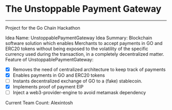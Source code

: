 # The Unstoppable Payment Gateway
---------------------------------

Project for the Go Chain Hackathon

Idea Name: UnstoppablePaymentGateway
Idea Summary:  Blockchain software solution which enables Merchants to accept payments in GO and ERC20 tokens without being exposed to the volatility of the specific currency used during the transaction, in a completely decentralized matter.
Feature of UnstoppablePaymentGateway:
- [x] Removes the need of centralized architecture to keep track of payments
- [x] Enables payments in GO and ERC20 tokens
- [ ] Instants decentralized exchange of GO to a (fake) stablecoin.
- [x] Implements proof of payment EIP
- [ ] Inject a web3-provider-engine to avoid metamask dependency

Current Team Count: Alexintosh



